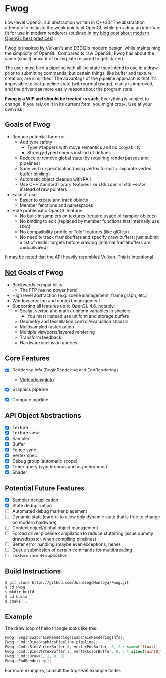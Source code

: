 # Fwog

Low-level OpenGL 4.6 abstraction written in C++20. The abstraction attempts to mitigate the weak points of OpenGL while providing an interface fit for use in modern renderers (outlined in [my blog post about modern OpenGL best practices](https://juandiegomontoya.github.io/modern_opengl.html)).

Fwog is inspired by Vulkan's and D3D12's modern design, while maintaining the simplicity of OpenGL. Compared to raw OpenGL, Fwog has about the same (small) amount of boilerplate required to get started.

The user must bind a pipeline with all the state they intend to use in a draw prior to submitting commands, but certain things, like buffer and texture creation, are simplified. The advantage of the pipeline approach is that it's impossible to leak pipeline state (with normal usage), clarity is improved, and the driver can more easily reason about the program state.

**Fwog is a WIP and should be treated as such**. Everything is subject to change. If you rely on it in its current form, you might croak. Use at your own risk!

## Goals of Fwog

- Reduce potential for error
  - Add type safety
    - Type wrappers with move semantics and no copyability
    - Strongly-typed enums instead of defines
  - Reduce or remove global state (by requiring render passes and pipelines)
  - Sane vertex specification (using vertex format + separate vertex buffer binding)
  - Automatic object cleanup with RAII
  - Use C++ standard library features like std::span or std::vector instead of raw pointers
- Ease of use
  - Easier to create and track objects
  - Member functions and namespaces
- Hide problematic OpenGL features
  - No built-in samplers on textures (require usage of sampler objects)
  - No binding to edit (replaced by member functions that internally use DSA)
  - No compatibility profile or "old" features (like glClear)
  - No need to track framebuffers and specify draw buffers: just submit a list of render targets before drawing (internal framebuffers are deduplicated)

It may be noted that the API heavily resembles Vulkan. This is intentional.

## <ins>Not</ins> Goals of Fwog

- Backwards compatibility
  - The FFP has no power here!
- High level abstraction (e.g. scene management, frame graph, etc.)
- Window creation and context management
- Supporting all features up to OpenGL 4.6, notably:
  - Scalar, vector, and matrix uniform variables in shaders
    - You must instead use uniform and storage buffers
  - Geometry and tessellation control/evaluation shaders
  - Multisampled rasterization
  - Multiple viewports/layered rendering
  - Transform feedback
  - Hardware occlusion queries

## Core Features

- [x] Rendering info (BeginRendering and EndRendering)
  - [VkRenderingInfo](https://www.khronos.org/registry/vulkan/specs/1.3-extensions/man/html/VkRenderingInfo.html)
- [x] Graphics pipeline
- [x] Compute pipeline


## API Object Abstractions

- [x] Texture
- [x] Texture view
- [x] Sampler
- [x] Buffer
- [x] Fence sync
- [x] Vertex spec
- [x] Debug group (automatic scope)
- [x] Timer query (synchronous and asynchronous)
- [X] Shader

## Potential Future Features

- [x] Sampler deduplication
- [X] State deduplication
- [ ] Automated debug marker placement
- [ ] Dynamic state (careful to allow only dynamic state that is free to change on modern hardware)
- [ ] Context object/global object management
- [ ] Forced driver pipeline compilation to reduce stuttering (issue dummy draw/dispatch when compiling pipelines)
- [ ] Better error handling (maybe even exceptions, hehe)
- [ ] Queue submission of certain commands for multithreading
- [ ] Texture view deduplication

## Build Instructions

```bash
$ git clone https://github.com/JuanDiegoMontoya/Fwog.git
$ cd Fwog
$ mkdir build
$ cd build
$ cmake ..
```

## Example

The draw loop of hello triangle looks like this:

```cpp
Fwog::BeginSwapchainRendering(swapchainRenderingInfo);
Fwog::Cmd::BindGraphicsPipeline(pipeline);
Fwog::Cmd::BindVertexBuffer(0, vertexPosBuffer, 0, 2 * sizeof(float));
Fwog::Cmd::BindVertexBuffer(1, vertexColorBuffer, 0, 3 * sizeof(uint8_t));
Fwog::Cmd::Draw(3, 1, 0, 0);
Fwog::EndRendering();
```

For more examples, consult the top-level example folder.

